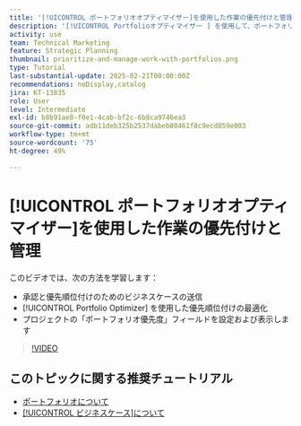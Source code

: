```yaml
---
title: '[!UICONTROL ポートフォリオオプティマイザー]を使用した作業の優先付けと管理'
description: '[!UICONTROL Portfolioオプティマイザー ] を使用して、ポートフォリオ内のプロジェクトを比較し、優先順位を付ける方法を説明します。'
activity: use
team: Technical Marketing
feature: Strategic Planning
thumbnail: prioritize-and-manage-work-with-portfolios.png
type: Tutorial
last-substantial-update: 2025-02-21T00:00:00Z
recommendations: noDisplay,catalog
jira: KT-13835
role: User
level: Intermediate
exl-id: b8b91ae8-f0e1-4cab-bf2c-6b8ca9746ea3
source-git-commit: adb11deb325b2537dabeb80461f8c9ecd059e003
workflow-type: tm+mt
source-wordcount: '75'
ht-degree: 49%

---
```


# [!UICONTROL ポートフォリオオプティマイザー]を使用した作業の優先付けと管理

このビデオでは、次の方法を学習します：

* 承認と優先順位付けのためのビジネスケースの送信
* [!UICONTROL Portfolio Optimizer] を使用した優先順位付けの最適化
* プロジェクトの「ポートフォリオ優先度」フィールドを設定および表示します

>[!VIDEO](https://video.tv.adobe.com/v/3446275/?quality=12&learn=on&enablevpops)

## このトピックに関する推奨チュートリアル

* [ポートフォリオについて](/help/portfolios-and-programs/overview-of-adobe-workfront-portfolios.md)
* [[!UICONTROL ビジネスケース]について](/help/portfolios-and-programs/introduction-to-the-business-case.md)
